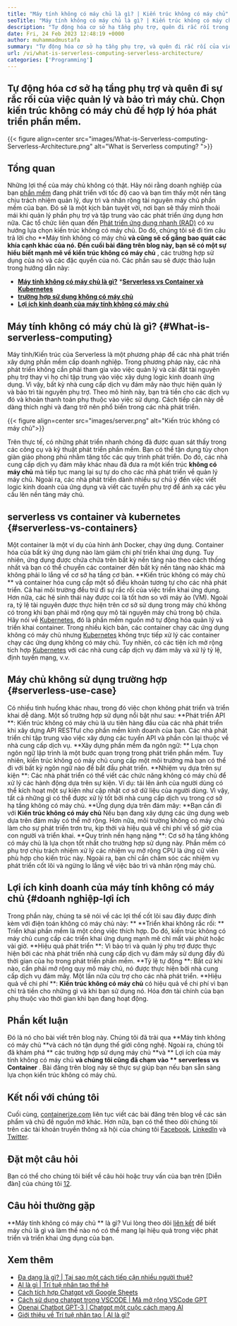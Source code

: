 ```yaml
---
title: "Máy tính không có máy chủ là gì? | Kiến trúc không có máy chủ" 
seoTitle: "Máy tính không có máy chủ là gì? | Kiến trúc không có máy chủ" 
description: "Tự động hóa cơ sở hạ tầng phụ trợ, quên đi rắc rối trong việc quản lý và bảo trì máy chủ. Chọn kiến ​​trúc không có máy chủ để hợp lý hóa phát triển phần mềm." 
date: Fri, 24 Feb 2023 12:48:19 +0000
author: muhammadmustafa
summary: "Tự động hóa cơ sở hạ tầng phụ trợ, và quên đi rắc rối của việc quản lý & amp; duy trì máy chủ. Chọn kiến ​​trúc không có máy chủ để hợp lý hóa phát triển phần mềm." 
url: /vi/what-is-serverless-computing-serverless-architecture/
categories: ['Programming']
---
```


## Tự động hóa cơ sở hạ tầng phụ trợ và quên đi sự rắc rối của việc quản lý và bảo trì máy chủ. Chọn kiến ​​trúc không có máy chủ để hợp lý hóa phát triển phần mềm.

{{< figure align=center src="images/What-is-Serverless-computing-Serverless-Architecture.png" alt="What is Serverless computing? ">}}


## Tổng quan
Những lợi thế của máy chủ không có thật. Hãy nói rằng doanh nghiệp của bạn [phần mềm][1] đang phát triển với tốc độ cao và bạn tìm thấy một nền tảng chịu trách nhiệm quản lý, duy trì và nhân rộng tài nguyên máy chủ phần mềm của bạn. Đó sẽ là một kịch bản tuyệt vời, nơi bạn sẽ thấy mình thoải mái khi quản lý phần phụ trợ và tập trung vào các phát triển ứng dụng hơn nữa. Các tổ chức liên quan đến [Phát triển ứng dụng nhanh (RAD)][2] có xu hướng lựa chọn kiến ​​trúc không có máy chủ. Do đó, chúng tôi sẽ đi tìm câu trả lời cho **Máy tính không có máy chủ  **và cũng sẽ cố gắng bao quát các khía cạnh khác của nó. Đến cuối bài đăng trên blog này, bạn sẽ có một sự hiểu biết mạnh mẽ về kiến ​​trúc không có máy chủ**  , các trường hợp sử dụng của nó và các đặc quyền của nó.
Các phần sau sẽ được thảo luận trong hướng dẫn này:
  * **[Máy ​​tính không có máy chủ là gì?][3]**
  *[**Serverless vs Container và Kubernetes** ][4]
  * **[trường hợp sử dụng không có máy chủ][5]**
  * **[Lợi ích kinh doanh của máy tính không có máy chủ][6]**

## Máy tính không có máy chủ là gì?   {#What-is-serverless-computing}
Máy tính/Kiến trúc của Serverless là một phương pháp để các nhà phát triển xây dựng phần mềm cấp doanh nghiệp. Trong phương pháp này, các nhà phát triển không cần phải tham gia vào việc quản lý và cài đặt tài nguyên phụ trợ thay vì họ chỉ tập trung vào việc xây dựng logic kinh doanh ứng dụng. Vì vậy, bất kỳ nhà cung cấp dịch vụ đám mây nào thực hiện quản lý và bảo trì tài nguyên phụ trợ. Theo mô hình này, bạn trả tiền cho các dịch vụ đó và khoản thanh toán phụ thuộc vào việc sử dụng. Cách tiếp cận này dễ dàng thích nghi và đang trở nên phổ biến trong các nhà phát triển.

{{< figure align=center src="images/server.png" alt="Kiến trúc không có máy chủ">}}

Trên thực tế, có những phát triển nhanh chóng đã được quan sát thấy trong các công cụ và kỹ thuật phát triển phần mềm. Bạn có thể tận dụng tùy chọn giàn giáo phong phú nhằm tăng tốc các quy trình phát triển. Do đó, các nhà cung cấp dịch vụ đám mây khác nhau đã đưa ra một kiến ​​trúc **không có máy chủ**  mà tiếp tục mang lại sự tự do cho các nhà phát triển về quản lý máy chủ. Ngoài ra, các nhà phát triển dành nhiều sự chú ý đến việc viết logic kinh doanh của ứng dụng và viết các tuyến phụ trợ để ánh xạ các yêu cầu lên nền tảng máy chủ.

## serverless vs container và kubernetes   {#serverless-vs-containers}
Một container là một ví dụ của hình ảnh Docker, chạy ứng dụng. Container hóa của bất kỳ ứng dụng nào làm giảm chi phí triển khai ứng dụng. Tuy nhiên, ứng dụng được chứa chứa trên bất kỳ nền tảng nào theo cách thống nhất và bạn có thể chuyển các container đến bất kỳ nền tảng nào khác mà không phải lo lắng về cơ sở hạ tầng cơ bản.
**Kiến trúc không có máy chủ ** và container hóa cung cấp một số điều khoản tương tự cho các nhà phát triển. Cả hai môi trường đều trừ đi sự rắc rối của việc triển khai ứng dụng. Hơn nữa, các hệ sinh thái này được coi là tốt hơn so với máy ảo (VM). Ngoài ra, tỷ lệ tài nguyên được thực hiện trên cơ sở sử dụng trong máy chủ không có trong khi bạn phải mở rộng quy mô tài nguyên máy chủ trong bộ chứa.
Hãy nói về [Kubernetes][7], đó là phần mềm nguồn mở tự động hóa quản lý và triển khai container. Trong nhiều kịch bản, các container chạy các ứng dụng không có máy chủ nhưng [Kubernetes][7] không trực tiếp xử lý các container chạy các ứng dụng không có máy chủ. Tuy nhiên, có các tiện ích mở rộng tích hợp [Kubernetes][7] với các nhà cung cấp dịch vụ đám mây và xử lý tỷ lệ, định tuyến mạng, v.v.

## Máy chủ không sử dụng trường hợp   {#serverless-use-case}
Có nhiều tình huống khác nhau, trong đó việc chọn không phát triển và triển khai dễ dàng. Một số trường hợp sử dụng nổi bật như sau:
**Phát triển API **: Kiến trúc không có máy chủ là ưu tiên hàng đầu của các nhà phát triển khi xây dựng API RESTful cho phần mềm kinh doanh của bạn. Các nhà phát triển chỉ tập trung vào việc xây dựng các tuyến API và phần còn lại thuộc về nhà cung cấp dịch vụ.
**Xây dựng phần mềm đa ngôn ngữ: ** Lựa chọn ngôn ngữ lập trình là một bước quan trọng trong phát triển phần mềm. Tuy nhiên, kiến ​​trúc không có máy chủ cung cấp một môi trường mà bạn có thể đi với bất kỳ ngôn ngữ nào để bắt đầu phát triển.
**Nhiệm vụ dựa trên sự kiện **: Các nhà phát triển có thể viết các chức năng không có máy chủ để xử lý các hành động dựa trên sự kiện. Ví dụ: tải lên ảnh của người dùng có thể kích hoạt một sự kiện như cập nhật cơ sở dữ liệu của người dùng. Vì vậy, tất cả những gì có thể được xử lý tốt bởi nhà cung cấp dịch vụ trong cơ sở hạ tầng không có máy chủ.
**Ứng dụng dựa trên đám mây: **Bạn cần đi với  **Kiến trúc không có máy chủ**   Nếu bạn đang xây dựng các ứng dụng web dựa trên đám mây có thể mở rộng. Hơn nữa, môi trường không có máy chủ làm cho sự phát triển trơn tru, kịp thời và hiệu quả về chi phí về số giờ của con người và triển khai.
**Quy trình nền hạng nặng **: Cơ sở hạ tầng không có máy chủ là lựa chọn tốt nhất cho trường hợp sử dụng này. Phần mềm có phụ trợ chịu trách nhiệm xử lý các nhiệm vụ mở rộng CPU là ứng cử viên phù hợp cho kiến ​​trúc này. Ngoài ra, bạn chỉ cần chăm sóc các nhiệm vụ phát triển cốt lõi và ngừng lo lắng về việc bảo trì và nhân rộng máy chủ.

## Lợi ích kinh doanh của máy tính không có máy chủ   {#doanh nghiệp-lợi ích
Trong phần này, chúng ta sẽ nói về các lợi thế cốt lõi sau đây được đính kèm với điện toán không có máy chủ này: **
**Triển khai không rắc rối: ** Triển khai phần mềm là một công việc thích hợp. Do đó, kiến ​​trúc không có máy chủ cung cấp các triển khai ứng dụng mạnh mẽ chỉ mất vài phút hoặc vài giờ.
**Hiệu quả phát triển **: Vì bảo trì và quản lý phụ trợ được thực hiện bởi các nhà phát triển nhà cung cấp dịch vụ đám mây sử dụng đầy đủ thời gian của họ trong phát triển phần mềm.
**Tỷ lệ tự động **: Bất cứ khi nào, cần phải mở rộng quy mô máy chủ, nó được thực hiện bởi nhà cung cấp dịch vụ đám mây. Một lần nữa cứu trợ cho các nhà phát triển.
**Hiệu quả về chi phí **: **Kiến trúc không có máy chủ**  có hiệu quả về chi phí vì bạn chỉ trả tiền cho những gì và khi bạn sử dụng nó. Hóa đơn tài chính của bạn phụ thuộc vào thời gian khi bạn đang hoạt động.

## Phần kết luận
Đó là nó cho bài viết trên blog này. Chúng tôi đã trải qua **Máy tính không có máy chủ  **và cách nó tận dụng thế giới công nghệ. Ngoài ra, chúng tôi đã khám phá **  các trường hợp sử dụng máy chủ  **và **  Lợi ích của máy tính không có máy chủ  **và chúng tôi cũng đã chạm vào **  serverless vs Container** . Bài đăng trên blog này sẽ thực sự giúp bạn nếu bạn sẵn sàng lựa chọn kiến ​​trúc không có máy chủ.

## Kết nối với chúng tôi
Cuối cùng, [containerize.com][8] liên tục viết các bài đăng trên blog về các sản phẩm và chủ đề nguồn mở khác. Hơn nữa, bạn có thể theo dõi chúng tôi trên các tài khoản truyền thông xã hội của chúng tôi [Facebook][9], [LinkedIn][10] và [Twitter][11].

## Đặt một câu hỏi
Bạn có thể cho chúng tôi biết về câu hỏi hoặc truy vấn của bạn trên [Diễn đàn] của chúng tôi [12].

## Câu hỏi thường gặp
**Máy tính không có máy chủ ** là gì?
Vui lòng theo dõi [liên kết][3] để biết máy chủ là gì và làm thế nào nó có thể mang lại hiệu quả trong việc phát triển và triển khai ứng dụng của bạn.

## Xem thêm
  * [Đa dạng là gì? | Tại sao một cách tiếp cận nhiều người thuê?][13]
  * [AI là gì | Trí tuệ nhân tạo thế hệ][14]
  * [Cách tích hợp Chatgpt với Google Sheets][15]
  * [Cách sử dụng chatgpt trong VSCODE | Mã mở rộng VSCode GPT][16]
  * [Openai Chatbot GPT-3 | Chatgpt một cuộc cách mạng AI][17]
  * [Giới thiệu về Trí tuệ nhân tạo | AI là gì?][18]

  
[1]: https://products.containerize.com/
[2]: https://products.containerize.com/rad/
[3]: #What-is-serverless-computing
[4]: #Serverless-vs-Containers
[5]: #Serverless-use-cases
[6]: #Business-benefits-of-Serverless-Computing
[7]: https://products.containerize.com/devops/kubernetes/
[8]: https://www.containerize.com/
[9]: https://web.facebook.com/containerize
[10]: https://www.linkedin.com/company/containerize/
[11]: https://twitter.com/containerize_co
[12]: https://forum.containerize.com/
[13]: https://blog.containerize.com/programming/what-is-multitenancy-why-a-multi-tenant-approach-2/
[14]: https://blog.containerize.com/artificial-intelligence/what-is-generative-ai-generative-artificial-intelligence/
[15]: https://blog.containerize.com/artificial-intelligence/integrate-chatgpt-with-google-sheets/
[16]: https://blog.containerize.com/artificial-intelligence/how-to-use-chatgpt-in-vscode-the-vscode-extension-codegpt/
[17]: https://blog.containerize.com/artificial-intelligence/what-is-openai-chatbot-gpt-3-chatgpt-an-ai-revolution/
[18]: https://blog.containerize.com/artificial-intelligence/an-introduction-to-artificial-intelligence-what-is-ai/
